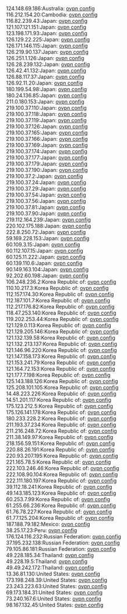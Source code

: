124.148.69.186:Australia: [ovpn config](vpn/124_148_69_186.ovpn)  
116.212.154.20:Cambodia: [ovpn config](vpn/116_212_154_20.ovpn)  
116.82.239.43:Japan: [ovpn config](vpn/116_82_239_43.ovpn)  
121.107.121.151:Japan: [ovpn config](vpn/121_107_121_151.ovpn)  
123.198.171.93:Japan: [ovpn config](vpn/123_198_171_93.ovpn)  
126.129.22.225:Japan: [ovpn config](vpn/126_129_22_225.ovpn)  
126.171.146.115:Japan: [ovpn config](vpn/126_171_146_115.ovpn)  
126.219.90.137:Japan: [ovpn config](vpn/126_219_90_137.ovpn)  
126.251.1.126:Japan: [ovpn config](vpn/126_251_1_126.ovpn)  
126.28.239.132:Japan: [ovpn config](vpn/126_28_239_132.ovpn)  
126.42.41.132:Japan: [ovpn config](vpn/126_42_41_132.ovpn)  
126.88.117.37:Japan: [ovpn config](vpn/126_88_117_37.ovpn)  
126.92.11.20:Japan: [ovpn config](vpn/126_92_11_20.ovpn)  
180.199.54.98:Japan: [ovpn config](vpn/180_199_54_98.ovpn)  
180.24.136.85:Japan: [ovpn config](vpn/180_24_136_85.ovpn)  
211.0.180.153:Japan: [ovpn config](vpn/211_0_180_153.ovpn)  
219.100.37.110:Japan: [ovpn config](vpn/219_100_37_110.ovpn)  
219.100.37.118:Japan: [ovpn config](vpn/219_100_37_118.ovpn)  
219.100.37.119:Japan: [ovpn config](vpn/219_100_37_119.ovpn)  
219.100.37.126:Japan: [ovpn config](vpn/219_100_37_126.ovpn)  
219.100.37.165:Japan: [ovpn config](vpn/219_100_37_165.ovpn)  
219.100.37.166:Japan: [ovpn config](vpn/219_100_37_166.ovpn)  
219.100.37.169:Japan: [ovpn config](vpn/219_100_37_169.ovpn)  
219.100.37.174:Japan: [ovpn config](vpn/219_100_37_174.ovpn)  
219.100.37.177:Japan: [ovpn config](vpn/219_100_37_177.ovpn)  
219.100.37.179:Japan: [ovpn config](vpn/219_100_37_179.ovpn)  
219.100.37.190:Japan: [ovpn config](vpn/219_100_37_190.ovpn)  
219.100.37.2:Japan: [ovpn config](vpn/219_100_37_2.ovpn)  
219.100.37.24:Japan: [ovpn config](vpn/219_100_37_24.ovpn)  
219.100.37.29:Japan: [ovpn config](vpn/219_100_37_29.ovpn)  
219.100.37.54:Japan: [ovpn config](vpn/219_100_37_54.ovpn)  
219.100.37.56:Japan: [ovpn config](vpn/219_100_37_56.ovpn)  
219.100.37.81:Japan: [ovpn config](vpn/219_100_37_81.ovpn)  
219.100.37.90:Japan: [ovpn config](vpn/219_100_37_90.ovpn)  
219.112.164.239:Japan: [ovpn config](vpn/219_112_164_239.ovpn)  
220.102.175.188:Japan: [ovpn config](vpn/220_102_175_188.ovpn)  
222.8.250.72:Japan: [ovpn config](vpn/222_8_250_72.ovpn)  
59.169.228.153:Japan: [ovpn config](vpn/59_169_228_153.ovpn)  
60.109.3.15:Japan: [ovpn config](vpn/60_109_3_15.ovpn)  
60.112.107.15:Japan: [ovpn config](vpn/60_112_107_15.ovpn)  
60.125.11.222:Japan: [ovpn config](vpn/60_125_11_222.ovpn)  
60.139.110.6:Japan: [ovpn config](vpn/60_139_110_6.ovpn)  
90.149.163.104:Japan: [ovpn config](vpn/90_149_163_104.ovpn)  
92.202.60.198:Japan: [ovpn config](vpn/92_202_60_198.ovpn)  
106.248.236.2:Korea Republic of: [ovpn config](vpn/106_248_236_2.ovpn)  
110.10.217.3:Korea Republic of: [ovpn config](vpn/110_10_217_3.ovpn)  
112.157.174.30:Korea Republic of: [ovpn config](vpn/112_157_174_30.ovpn)  
112.187.101.7:Korea Republic of: [ovpn config](vpn/112_187_101_7.ovpn)  
112.217.176.82:Korea Republic of: [ovpn config](vpn/112_217_176_82.ovpn)  
118.47.253.140:Korea Republic of: [ovpn config](vpn/118_47_253_140.ovpn)  
119.202.253.44:Korea Republic of: [ovpn config](vpn/119_202_253_44.ovpn)  
121.129.0.113:Korea Republic of: [ovpn config](vpn/121_129_0_113.ovpn)  
121.129.205.146:Korea Republic of: [ovpn config](vpn/121_129_205_146.ovpn)  
121.132.139.58:Korea Republic of: [ovpn config](vpn/121_132_139_58.ovpn)  
121.132.213.137:Korea Republic of: [ovpn config](vpn/121_132_213_137.ovpn)  
121.146.96.220:Korea Republic of: [ovpn config](vpn/121_146_96_220.ovpn)  
121.147.158.173:Korea Republic of: [ovpn config](vpn/121_147_158_173.ovpn)  
121.153.241.79:Korea Republic of: [ovpn config](vpn/121_153_241_79.ovpn)  
121.164.72.153:Korea Republic of: [ovpn config](vpn/121_164_72_153.ovpn)  
121.177.7.198:Korea Republic of: [ovpn config](vpn/121_177_7_198.ovpn)  
125.143.188.126:Korea Republic of: [ovpn config](vpn/125_143_188_126.ovpn)  
125.208.101.105:Korea Republic of: [ovpn config](vpn/125_208_101_105.ovpn)  
14.48.223.226:Korea Republic of: [ovpn config](vpn/14_48_223_226.ovpn)  
14.51.201.117:Korea Republic of: [ovpn config](vpn/14_51_201_117.ovpn)  
175.123.212.5:Korea Republic of: [ovpn config](vpn/175_123_212_5.ovpn)  
175.126.141.178:Korea Republic of: [ovpn config](vpn/175_126_141_178.ovpn)  
180.233.228.2:Korea Republic of: [ovpn config](vpn/180_233_228_2.ovpn)  
211.193.37.234:Korea Republic of: [ovpn config](vpn/211_193_37_234.ovpn)  
211.216.248.72:Korea Republic of: [ovpn config](vpn/211_216_248_72.ovpn)  
211.38.149.97:Korea Republic of: [ovpn config](vpn/211_38_149_97.ovpn)  
218.156.59.151:Korea Republic of: [ovpn config](vpn/218_156_59_151.ovpn)  
220.88.26.191:Korea Republic of: [ovpn config](vpn/220_88_26_191.ovpn)  
220.93.207.195:Korea Republic of: [ovpn config](vpn/220_93_207_195.ovpn)  
221.165.78.5:Korea Republic of: [ovpn config](vpn/221_165_78_5.ovpn)  
222.103.246.46:Korea Republic of: [ovpn config](vpn/222_103_246_46.ovpn)  
222.108.90.104:Korea Republic of: [ovpn config](vpn/222_108_90_104.ovpn)  
222.111.180.197:Korea Republic of: [ovpn config](vpn/222_111_180_197.ovpn)  
39.112.18.241:Korea Republic of: [ovpn config](vpn/39_112_18_241.ovpn)  
49.143.185.123:Korea Republic of: [ovpn config](vpn/49_143_185_123.ovpn)  
60.253.7.99:Korea Republic of: [ovpn config](vpn/60_253_7_99.ovpn)  
61.255.66.236:Korea Republic of: [ovpn config](vpn/61_255_66_236.ovpn)  
61.76.78.227:Korea Republic of: [ovpn config](vpn/61_76_78_227.ovpn)  
61.77.125.204:Korea Republic of: [ovpn config](vpn/61_77_125_204.ovpn)  
187.188.79.182:Mexico: [ovpn config](vpn/187_188_79_182.ovpn)  
38.25.17.23:Peru: [ovpn config](vpn/38_25_17_23.ovpn)  
176.124.116.232:Russian Federation: [ovpn config](vpn/176_124_116_232.ovpn)  
37.195.232.138:Russian Federation: [ovpn config](vpn/37_195_232_138.ovpn)  
79.105.86.181:Russian Federation: [ovpn config](vpn/79_105_86_181.ovpn)  
49.228.185.34:Thailand: [ovpn config](vpn/49_228_185_34.ovpn)  
49.228.19.5:Thailand: [ovpn config](vpn/49_228_19_5.ovpn)  
49.49.242.172:Thailand: [ovpn config](vpn/49_49_242_172.ovpn)  
13.36.81.130:United States: [ovpn config](vpn/13_36_81_130.ovpn)  
173.198.248.39:United States: [ovpn config](vpn/173_198_248_39.ovpn)  
23.243.223.63:United States: [ovpn config](vpn/23_243_223_63.ovpn)  
69.173.184.31:United States: [ovpn config](vpn/69_173_184_31.ovpn)  
73.240.167.6:United States: [ovpn config](vpn/73_240_167_6.ovpn)  
98.167.132.45:United States: [ovpn config](vpn/98_167_132_45.ovpn)  
